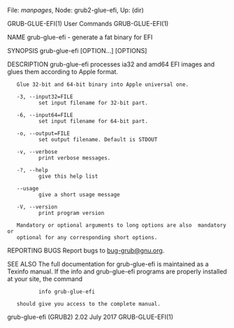 File: *manpages*,  Node: grub2-glue-efi,  Up: (dir)

GRUB-GLUE-EFI(1)                 User Commands                GRUB-GLUE-EFI(1)



NAME
       grub-glue-efi - generate a fat binary for EFI

SYNOPSIS
       grub-glue-efi [OPTION...] [OPTIONS]

DESCRIPTION
       grub-glue-efi  processes  ia32  and  amd64  EFI  images  and glues them
       according to Apple format.

       Glue 32-bit and 64-bit binary into Apple universal one.

       -3, --input32=FILE
              set input filename for 32-bit part.

       -6, --input64=FILE
              set input filename for 64-bit part.

       -o, --output=FILE
              set output filename. Default is STDOUT

       -v, --verbose
              print verbose messages.

       -?, --help
              give this help list

       --usage
              give a short usage message

       -V, --version
              print program version

       Mandatory or optional arguments to long options are also  mandatory  or
       optional for any corresponding short options.

REPORTING BUGS
       Report bugs to <bug-grub@gnu.org>.

SEE ALSO
       The  full  documentation  for  grub-glue-efi is maintained as a Texinfo
       manual.  If the info and grub-glue-efi programs are properly  installed
       at your site, the command

              info grub-glue-efi

       should give you access to the complete manual.



grub-glue-efi (GRUB2) 2.02         July 2017                  GRUB-GLUE-EFI(1)
